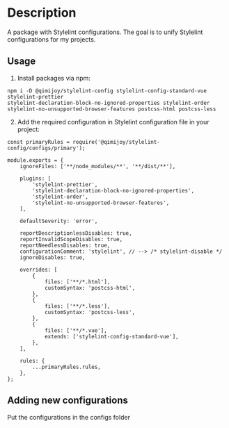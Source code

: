 # Description
A package with Stylelint configurations. The goal is to unify Stylelint configurations for my projects.

## Usage
1. Install packages via npm:
```
npm i -D @qimijoy/stylelint-config stylelint-config-standard-vue stylelint-prettier 
stylelint-declaration-block-no-ignored-properties stylelint-order stylelint-no-unsupported-browser-features postcss-html postcss-less
```

2. Add the required configuration in Stylelint configuration file in your project:
```
const primaryRules = require('@qimijoy/stylelint-config/configs/primary');

module.exports = {
	ignoreFiles: ['**/node_modules/**', '**/dist/**'],

	plugins: [
		'stylelint-prettier',
		'stylelint-declaration-block-no-ignored-properties',
		'stylelint-order',
		'stylelint-no-unsupported-browser-features',
	],

	defaultSeverity: 'error',

	reportDescriptionlessDisables: true,
	reportInvalidScopeDisables: true,
	reportNeedlessDisables: true,
	configurationComment: 'stylelint', // --> /* stylelint-disable */
	ignoreDisables: true,

	overrides: [
		{
			files: ['**/*.html'],
			customSyntax: 'postcss-html',
		},
		{
			files: ['**/*.less'],
			customSyntax: 'postcss-less',
		},
		{
			files: ['**/*.vue'],
			extends: ['stylelint-config-standard-vue'],
		},
	],

	rules: {
		...primaryRules.rules,
	},
};
```

## Adding new configurations
Put the configurations in the configs folder
